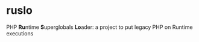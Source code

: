 # ruslo
PHP **Ru**ntime **S**uperglobals **Lo**ader: a project to put legacy PHP on Runtime executions
